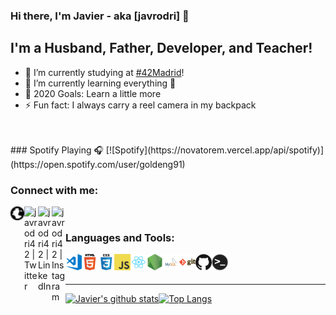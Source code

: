 ### Hi there, I'm Javier - aka [javrodri] 👋

## I'm a Husband, Father, Developer, and Teacher!

- 🔭 I’m currently studying at [#42Madrid][42website]!
- 🌱 I’m currently learning everything 🤣
- 🥅 2020 Goals: Learn a little more 
- ⚡ Fun fact: I always carry a reel camera in my backpack
<br />
<br />
### Spotify Playing 🎧
[![Spotify](https://novatorem.vercel.app/api/spotify)](https://open.spotify.com/user/goldeng91)

### Connect with me:

[<img align="left" alt="javrodri42.com" width="22px" src="https://raw.githubusercontent.com/iconic/open-iconic/master/svg/globe.svg" />][github]
[<img align="left" alt="javrodri42 | Twitter" width="22px" src="https://cdn.jsdelivr.net/npm/simple-icons@v3/icons/twitter.svg" />][twitter]
[<img align="left" alt="javrodri42 | LinkedIn" width="22px" src="https://cdn.jsdelivr.net/npm/simple-icons@v3/icons/linkedin.svg" />][linkedin]
[<img align="left" alt="javrodri42 | Instagram" width="22px" src="https://cdn.jsdelivr.net/npm/simple-icons@v3/icons/instagram.svg" />][instagram]

<br />

### Languages and Tools:

<img align="left" alt="Visual Studio Code" width="26px" src="https://raw.githubusercontent.com/github/explore/80688e429a7d4ef2fca1e82350fe8e3517d3494d/topics/visual-studio-code/visual-studio-code.png" />
<img align="left" alt="HTML5" width="26px" src="https://raw.githubusercontent.com/github/explore/80688e429a7d4ef2fca1e82350fe8e3517d3494d/topics/html/html.png" />
<img align="left" alt="CSS3" width="26px" src="https://raw.githubusercontent.com/github/explore/80688e429a7d4ef2fca1e82350fe8e3517d3494d/topics/css/css.png" />
<img align="left" alt="JavaScript" width="26px" src="https://raw.githubusercontent.com/github/explore/80688e429a7d4ef2fca1e82350fe8e3517d3494d/topics/javascript/javascript.png" />
<img align="left" alt="React" width="26px" src="https://raw.githubusercontent.com/github/explore/80688e429a7d4ef2fca1e82350fe8e3517d3494d/topics/react/react.png" />
<img align="left" alt="Node.js" width="26px" src="https://raw.githubusercontent.com/github/explore/80688e429a7d4ef2fca1e82350fe8e3517d3494d/topics/nodejs/nodejs.png" />
<img align="left" alt="MySQL" width="26px" src="https://raw.githubusercontent.com/github/explore/80688e429a7d4ef2fca1e82350fe8e3517d3494d/topics/mysql/mysql.png" />
<img align="left" alt="Git" width="26px" src="https://raw.githubusercontent.com/github/explore/80688e429a7d4ef2fca1e82350fe8e3517d3494d/topics/git/git.png" />
<img align="left" alt="GitHub" width="26px" src="https://raw.githubusercontent.com/github/explore/78df643247d429f6cc873026c0622819ad797942/topics/github/github.png" />
<img align="left" alt="Terminal" width="26px" src="https://raw.githubusercontent.com/github/explore/80688e429a7d4ef2fca1e82350fe8e3517d3494d/topics/terminal/terminal.png" />

<br />
<br />

---


[![Javier's github stats](https://github-readme-stats.javrodri42.vercel.app/api?username=javrodri42&count_private=true)](https://github.com/javrodri42)[![Top Langs](https://github-readme-stats.vercel.app/api/top-langs/?username=javrodri42&layout=compact&count_private=true)](https://github.com/anuraghazra/github-readme-stats)

[github]: https://github.com/javrodri42?tab=repositories
[42website]: https://42madrid.com/
[twitter]: https://twitter.com/JaviNoPants
[instagram]: https://instagram.com/shooting_for_nothing/
[linkedin]: https://linkedin.com/in/javier-rodriguezg/
